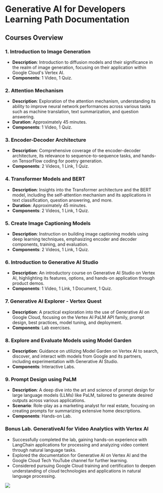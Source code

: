 # Generative AI for Developers Learning Path Documentation

## Courses Overview

### 1. Introduction to Image Generation
- **Description**: Introduction to diffusion models and their significance in the realm of image generation, focusing on their application within Google Cloud's Vertex AI.
- **Components**: 1 Video, 1 Quiz.

### 2. Attention Mechanism
- **Description**: Exploration of the attention mechanism, understanding its ability to improve neural network performances across various tasks such as machine translation, text summarization, and question answering.
- **Duration**: Approximately 45 minutes.
- **Components**: 1 Video, 1 Quiz.

### 3. Encoder-Decoder Architecture
- **Description**: Comprehensive coverage of the encoder-decoder architecture, its relevance to sequence-to-sequence tasks, and hands-on TensorFlow coding for poetry generation.
- **Components**: 2 Videos, 1 Link, 1 Quiz.

### 4. Transformer Models and BERT
- **Description**: Insights into the Transformer architecture and the BERT model, including the self-attention mechanism and its applications in text classification, question answering, and more.
- **Duration**: Approximately 45 minutes.
- **Components**: 2 Videos, 1 Link, 1 Quiz.

### 5. Create Image Captioning Models
- **Description**: Instruction on building image captioning models using deep learning techniques, emphasizing encoder and decoder components, training, and evaluation.
- **Components**: 2 Videos, 1 Link, 1 Quiz.

### 6. Introduction to Generative AI Studio
- **Description**: An introductory course on Generative AI Studio on Vertex AI, highlighting its features, options, and hands-on application through product demos.
- **Components**: 1 Video, 1 Link, 1 Document, 1 Quiz.

### 7. Generative AI Explorer - Vertex Quest
- **Description**: A practical exploration into the use of Generative AI on Google Cloud, focusing on the Vertex AI PaLM API family, prompt design, best practices, model tuning, and deployment.
- **Components**: Lab exercises.

### 8. Explore and Evaluate Models using Model Garden
- **Description**: Guidance on utilizing Model Garden on Vertex AI to search, discover, and interact with models from Google and its partners, including experimentation with Generative AI Studio.
- **Components**: Interactive Labs.

### 9. Prompt Design using PaLM
- **Description**: A deep dive into the art and science of prompt design for large language models (LLMs) like PaLM, tailored to generate desired outputs across various applications.
- **Scenario**: Role-play as a marketing analyst for real estate, focusing on creating prompts for summarizing extensive home descriptions.
- **Components**: Hands-on Lab.

### Bonus Lab. GenerativeAI for Video Analytics with Vertex AI
- Successfully completed the lab, gaining hands-on experience with LangChain applications for processing and analyzing video content through natural language tasks.
- Explored the documentation for Generative AI on Vertex AI and the Google Cloud Tech YouTube channel for further learning.
- Considered pursuing Google Cloud training and certification to deepen understanding of cloud technologies and applications in natural language processing.

![](path-to-badge-images)

